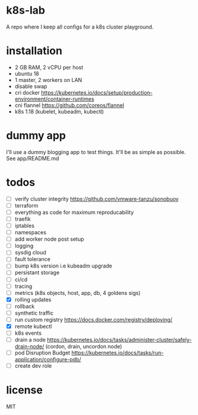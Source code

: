 # k8s-lab
A repo where I keep all configs for a k8s cluster playground.

# installation
- 2 GB RAM, 2 vCPU per host
- ubuntu 18
- 1 master, 2 workers on LAN
- disable swap
- cri docker https://kubernetes.io/docs/setup/production-environment/container-runtimes
- cni flannel https://github.com/coreos/flannel
- k8s 1.18 (kubelet, kubeadm, kubectl)

# dummy app
I'll use a dummy blogging app to test things. It'll be as simple as possible. See app/README.md

# todos
- [ ] verify cluster integrity https://github.com/vmware-tanzu/sonobuoy
- [ ] terraform
- [ ] everything as code for maximum reproducability
- [ ] traefik
- [ ] iptables
- [ ] namespaces
- [ ] add worker node post setup
- [ ] logging
- [ ] sysdig cloud
- [ ] fault tolerance
- [ ] bump k8s version i.e kubeadm upgrade
- [ ] persistant storage
- [ ] ci/cd
- [ ] tracing
- [ ] metrics (k8s objects, host, app, db, 4 goldens sigs)
- [x] rolling updates
- [ ] rollback
- [ ] synthetic traffic
- [ ] run custom registry https://docs.docker.com/registry/deploying/
- [x] remote kubectl
- [ ] k8s events
- [ ] drain a node https://kubernetes.io/docs/tasks/administer-cluster/safely-drain-node/ (cordon, drain, uncordon node)
- [ ] pod Disruption Budget https://kubernetes.io/docs/tasks/run-application/configure-pdb/
- [ ] create dev role

# license
MIT
